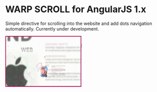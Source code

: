 # WARP SCROLL for AngularJS 1.x
Simple directive for scrolling into the website and add dots navigation automatically. Currently under development.


<img src="https://raw.githubusercontent.com/nextlevelshit/angular-warp-scroll/master/preview.gif" alt="Preview" />
